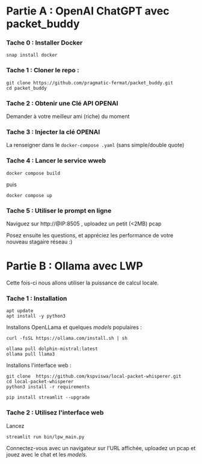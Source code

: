 # Partie A : OpenAI ChatGPT avec packet_buddy

### Tache 0 : Installer Docker

```
snap install docker
```

### Tache 1 : Cloner le repo :

```
git clone https://github.com/pragmatic-fermat/packet_buddy.git
cd packet_buddy
```


### Tache 2 : Obtenir une Clé API OPENAI

Demander à votre meilleur ami (riche) du moment

### Tache 3 : Injecter la clé OPENAI

La renseigner dans le ```docker-compose .yaml``` (sans simple/double quote)

### Tache 4 : Lancer le service wweb

```
docker compose build
```

puis

```
docker compose up
```

### Tache 5 : Utiliser le prompt en ligne

Naviguez sur http://@IP:8505 , uploadez un petit (<2MB) pcap

Posez ensuite les questions, et appréciez les performance de votre nouveau stagaire réseau :)

# Partie B : Ollama  avec LWP

Cette fois-ci nous allons utiliser la puissance de calcul locale.

### Tache 1 : Installation

```
apt update
apt install -y python3
```

Installons OpenLLama et quelques *models* populaires :
```
curl -fsSL https://ollama.com/install.sh | sh

ollama pull dolphin-mistral:latest
ollama pull llama3
```

Installons l'interface web :
```
git clone  https://github.com/kspviswa/local-packet-whisperer.git
cd local-packet-whisperer
python3 install -r requirements

pip install streamlit --upgrade
```

### Tache 2 : Utilisez l'interface web

Lancez 
```
streamlit run bin/lpw_main.py
```

Connectez-vous avec un navigateur sur l'URL affichée, uploadez un pcap et jouez avec le chat et les *models*.
